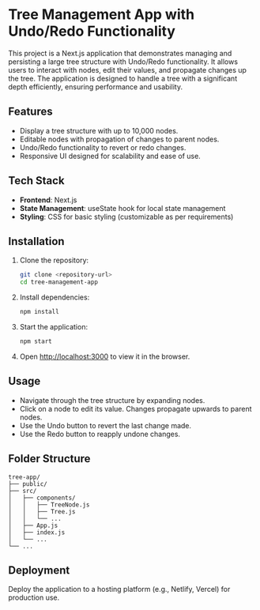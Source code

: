 # Tree Management App with Undo/Redo Functionality

This project is a Next.js application that demonstrates managing and persisting a large tree structure with Undo/Redo functionality. It allows users to interact with nodes, edit their values, and propagate changes up the tree. The application is designed to handle a tree with a significant depth efficiently, ensuring performance and usability.

## Features

- Display a tree structure with up to 10,000 nodes.
- Editable nodes with propagation of changes to parent nodes.
- Undo/Redo functionality to revert or redo changes.
- Responsive UI designed for scalability and ease of use.

## Tech Stack

- **Frontend**: Next.js
- **State Management**: useState hook for local state management
- **Styling**: CSS for basic styling (customizable as per requirements)

## Installation

1. Clone the repository:

   ```bash
   git clone <repository-url>
   cd tree-management-app
   ```

2. Install dependencies:

   ```bash
   npm install
   ```

3. Start the application:

   ```bash
   npm start
   ```

4. Open [http://localhost:3000](http://localhost:3000) to view it in the browser.

## Usage

- Navigate through the tree structure by expanding nodes.
- Click on a node to edit its value. Changes propagate upwards to parent nodes.
- Use the Undo button to revert the last change made.
- Use the Redo button to reapply undone changes.

## Folder Structure

```
tree-app/
├── public/
├── src/
│   ├── components/
│   │   ├── TreeNode.js
│   │   ├── Tree.js
│   │   └── ...
│   ├── App.js
│   ├── index.js
│   └── ...
└── ...
```

## Deployment

Deploy the application to a hosting platform (e.g., Netlify, Vercel) for production use.
